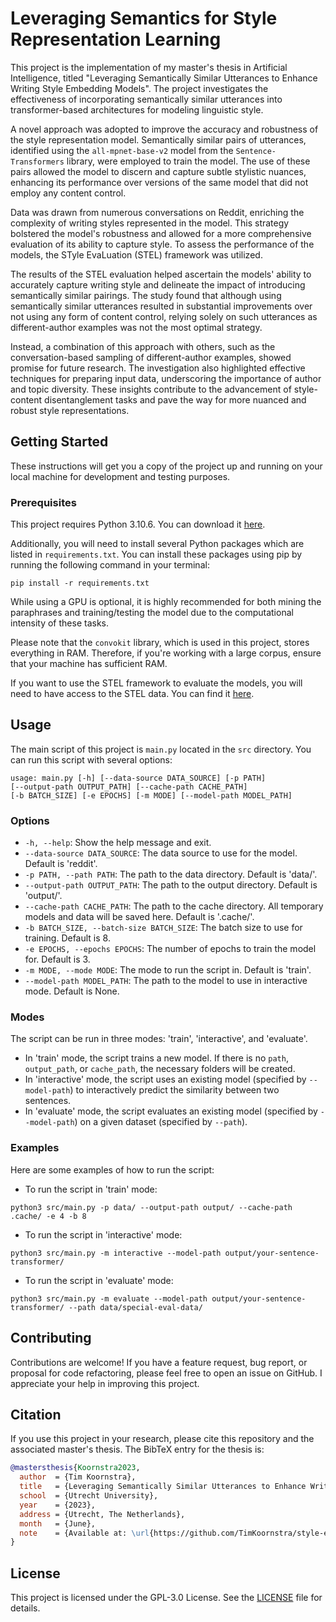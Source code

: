 # Leveraging Semantics for Style Representation Learning

This project is the implementation of my master's thesis in Artificial Intelligence, titled "Leveraging Semantically Similar Utterances to Enhance Writing Style Embedding Models". The project investigates the effectiveness of incorporating semantically similar utterances into transformer-based architectures for modeling linguistic style. 

A novel approach was adopted to improve the accuracy and robustness of the style representation model. Semantically similar pairs of utterances, identified using the `all-mpnet-base-v2` model from the `Sentence-Transformers` library, were employed to train the model. The use of these pairs allowed the model to discern and capture subtle stylistic nuances, enhancing its performance over versions of the same model that did not employ any content control. 

Data was drawn from numerous conversations on Reddit, enriching the complexity of writing styles represented in the model. This strategy bolstered the model's robustness and allowed for a more comprehensive evaluation of its ability to capture style. To assess the performance of the models, the STyle EvaLuation (STEL) framework was utilized. 

The results of the STEL evaluation helped ascertain the models' ability to accurately capture writing style and delineate the impact of introducing semantically similar pairings. The study found that although using semantically similar utterances resulted in substantial improvements over not using any form of content control, relying solely on such utterances as different-author examples was not the most optimal strategy. 

Instead, a combination of this approach with others, such as the conversation-based sampling of different-author examples, showed promise for future research. The investigation also highlighted effective techniques for preparing input data, underscoring the importance of author and topic diversity. These insights contribute to the advancement of style-content disentanglement tasks and pave the way for more nuanced and robust style representations.

## Getting Started

These instructions will get you a copy of the project up and running on your local machine for development and testing purposes.

### Prerequisites

This project requires Python 3.10.6. You can download it [here](https://www.python.org/downloads/release/python-3106/). 

Additionally, you will need to install several Python packages which are listed in `requirements.txt`. You can install these packages using pip by running the following command in your terminal:

```
pip install -r requirements.txt
```

While using a GPU is optional, it is highly recommended for both mining the paraphrases and training/testing the model due to the computational intensity of these tasks. 

Please note that the `convokit` library, which is used in this project, stores everything in RAM. Therefore, if you're working with a large corpus, ensure that your machine has sufficient RAM.

If you want to use the STEL framework to evaluate the models, you will need to have access to the STEL data. You can find it [here](https://github.com/nlpsoc/stel).

## Usage

The main script of this project is `main.py` located in the `src` directory. You can run this script with several options:

```
usage: main.py [-h] [--data-source DATA_SOURCE] [-p PATH]
[--output-path OUTPUT_PATH] [--cache-path CACHE_PATH]
[-b BATCH_SIZE] [-e EPOCHS] [-m MODE] [--model-path MODEL_PATH]
```

### Options

- `-h, --help`: Show the help message and exit.
- `--data-source DATA_SOURCE`: The data source to use for the model. Default is 'reddit'.
- `-p PATH, --path PATH`: The path to the data directory. Default is 'data/'.
- `--output-path OUTPUT_PATH`: The path to the output directory. Default is 'output/'.
- `--cache-path CACHE_PATH`: The path to the cache directory. All temporary models and data will be saved here. Default is '.cache/'.
- `-b BATCH_SIZE, --batch-size BATCH_SIZE`: The batch size to use for training. Default is 8.
- `-e EPOCHS, --epochs EPOCHS`: The number of epochs to train the model for. Default is 3.
- `-m MODE, --mode MODE`: The mode to run the script in. Default is 'train'.
- `--model-path MODEL_PATH`: The path to the model to use in interactive mode. Default is None.

### Modes

The script can be run in three modes: 'train', 'interactive', and 'evaluate'. 

- In 'train' mode, the script trains a new model. If there is no `path`, `output_path`, or `cache_path`, the necessary folders will be created.
- In 'interactive' mode, the script uses an existing model (specified by `--model-path`) to interactively predict the similarity between two sentences.
- In 'evaluate' mode, the script evaluates an existing model (specified by `--model-path`) on a given dataset (specified by `--path`).

### Examples

Here are some examples of how to run the script:

- To run the script in 'train' mode:

```
python3 src/main.py -p data/ --output-path output/ --cache-path .cache/ -e 4 -b 8
```

- To run the script in 'interactive' mode:

```
python3 src/main.py -m interactive --model-path output/your-sentence-transformer/
```

- To run the script in 'evaluate' mode:

```
python3 src/main.py -m evaluate --model-path output/your-sentence-transformer/ --path data/special-eval-data/
```

## Contributing

Contributions are welcome! If you have a feature request, bug report, or proposal for code refactoring, please feel free to open an issue on GitHub. I appreciate your help in improving this project.

## Citation

If you use this project in your research, please cite this repository and the associated master's thesis. The BibTeX entry for the thesis is:

```bibtex
@mastersthesis{Koornstra2023,
  author  = {Tim Koornstra},
  title   = {Leveraging Semantically Similar Utterances to Enhance Writing Style Embedding Models},
  school  = {Utrecht University},
  year    = {2023},
  address = {Utrecht, The Netherlands},
  month   = {June},
  note    = {Available at: \url{https://github.com/TimKoornstra/style-embeddings}}
}
```

## License

This project is licensed under the GPL-3.0 License. See the [LICENSE](LICENSE) file for details.
